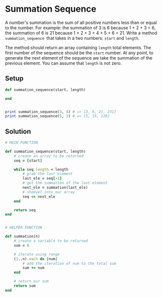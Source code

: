 # Summation Sequence

A number's summation is the sum of all positive numbers less than or equal to the number. For example: the summation of 3 is 6 because 1 + 2 + 3 = 6, the summation of 6 is 21 because 1 + 2 + 3 + 4 + 5 + 6 = 21. Write a method `summation_sequence `that takes in a two numbers: `start` and `length`. 

The method should return an array containing `length` total elements. The first number of the sequence should be the `start` number. At any point, to generate the next element of the sequence we take the summation of the previous element. You can assume that `length` is not zero.

## Setup

```ruby
def summation_sequence(start, length)

end


print summation_sequence(3, 4) # => [3, 6, 21, 231]
print summation_sequence(5, 3) # => [5, 15, 120]
```

## Solution

```ruby
# MAIN FUNCTION

def summation_sequence(start, length)
    # create an array to be returned
    seq = [start]

    while seq.length < length
        # grab the last element
        last_ele = seq[-1]
        # get the summation of the last element
        next_ele = summation(last_ele)
        # shoevel into our array
        seq << next_ele
    end

    return seq
end


# HELPER FUNCTION

def summation(n)
    # create a variable to be returned
    sum = 0

    # iterate using range
    (1..n).each do |num|
        # add the iteration of num to the total sum
        sum += num
    end

    # return our sum
    return sum
end
```
